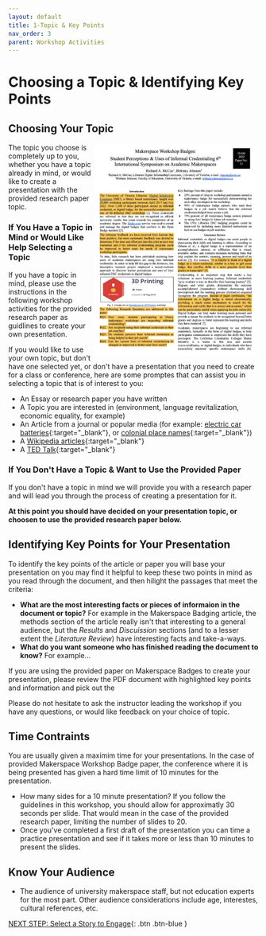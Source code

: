 ```yaml
---
layout: default
title: 1-Topic & Key Points
nav_order: 3
parent: Workshop Activities
---
```

# Choosing a Topic & Identifying Key Points
## Choosing Your Topic
<img src="images/topic-01-article.png" style="float:right;width:330px;" alt="image description">
The topic you choose is completely up to you, whether you have a topic already in mind, or would like to create a presentation with the provided research paper topic. 

### If You Have a Topic in Mind or Would Like Help Selecting a Topic
If you have a topic in mind, please use the instructions in the following workshop activities for the provided research paper as guidlines to create your own presentation. 

If you would like to use your own topic, but don't have one selected yet, or don't have a presentation that you need to create for a class or conference, here are some promptes that can assist you in selecting a topic that is of interest to you:
- An Essay or research paper you have written
- A Topic you are interested in (environment, language revitalization, economic equality, for example)
- An Article from a journal or popular media (for example: [electric car batteries](https://www.cnet.com/roadshow/news/are-electric-cars-really-better-for-the-environment/){:target="_blank"}, or [colonial place names](https://canadiangeographic.ca/articles/renaming-places-how-canada-is-reexamining-the-map/){:target="_blank"})
- A [Wikipedia articles](https://en.wikipedia.org/wiki/Main_Page){:target="_blank"}
- A [TED Talk](https://www.ted.com/playlists/171/the_most_popular_talks_of_all){:target="_blank"} 

### If You Don't Have a Topic & Want to Use the Provided Paper
If you don't have a topic in mind we will provide you with a research paper and will lead you through the process of creating a presentation for it.

**At this point you should have decided on your presentation topic, or choosen to use the provided research paper below.**

## Identifying Key Points for Your Presentation
To identify the key points of the article or paper you will base your presentation on you may find it helpful to keep these two points in mind as you read through the document, and then hilight the passages that meet the criteria:
- **What are the most interesting facts or pieces of informaion in the document or topic?** For example in the Makerspace Badging article, the methods section of the article really isn't that interesting to a general audience, but the _Results_ and _Discuission_ sections (and to a lesser extent the _Literature Review_) have interesting facts and take-a-ways.
- **What do you want someone who has finished reading the document to know?** For example...

If you are using the provided paper on Makerspace Badges to create your presentation, please review the PDF document with highlighted key points and information and pick out the

Please do not hesitate to ask the instructor leading the workshop if you have any questions, or would like feedback on your choice of topic.

## Time Contraints
You are usually given a maximim time for your presentations. In the case of provided Makerspace Workshop Badge paper, the conference where it is being presented has given a hard time limit of 10 minutes for the presentation. 
- How many sides for a 10 minute presentation? If you follow the guidelines in this workshop, you should allow for approximatly 30 seconds per slide. That would mean in the case of the provided research paper, limiting the number of slides to 20. 
- Once you've completed a first draft of the presentation you can time a practice presentation and see if it takes more or less than 10 minutes to present the slides.

## Know Your Audience

- The audience of university makerspace staff, but not education experts for the most part. Other audience considerations include age, interestes, cultural references, etc.

[NEXT STEP: Select a Story to Engage](story.html){: .btn .btn-blue }
